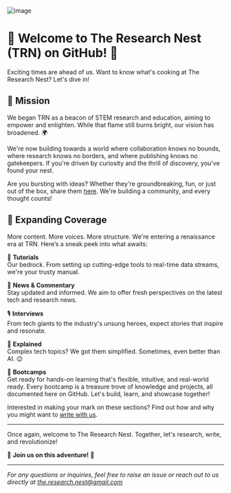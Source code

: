 ![image](https://github.com/the-research-nest/.github/assets/32733783/f45dcd2c-4e72-47c7-a593-64f5ab48890e)

# 🎉 Welcome to The Research Nest (TRN) on GitHub! 🎉

Exciting times are ahead of us. Want to know what's cooking at The Research Nest? Let's dive in!

## 🚀 Mission

We began TRN as a beacon of STEM research and education, aiming to empower and enlighten. While that flame still burns bright, our vision has broadened. 🌍

We're now building towards a world where collaboration knows no bounds, where research knows no borders, and where publishing knows no gatekeepers. If you're driven by curiosity and the thrill of discovery, you've found your nest.

Are you bursting with ideas? Whether they're groundbreaking, fun, or just out of the box, share them [here](https://github.com/orgs/the-research-nest/discussions). We're building a community, and every thought counts!

## 🚀 Expanding Coverage

More content. More voices. More structure. We're entering a renaissance era at TRN. Here’s a sneak peek into what awaits:

📝 **Tutorials**  
Our bedrock. From setting up cutting-edge tools to real-time data streams, we're your trusty manual.

💭 **News & Commentary**  
Stay updated and informed. We aim to offer fresh perspectives on the latest tech and research news.

🎙️ **Interviews**  
From tech giants to the industry's unsung heroes, expect stories that inspire and resonate.

🔑 **Explained**  
Complex tech topics? We got them simplified. Sometimes, even better than AI. 😉 

🏫 **Bootcamps**  
Get ready for hands-on learning that's flexible, intuitive, and real-world ready. Every bootcamp is a treasure trove of knowledge and projects, all documented here on GitHub. Let's build, learn, and showcase together!

Interested in making your mark on these sections? Find out how and why you might want to [write with us](https://medium.com/the-research-nest/trn-guest-blogging-2817c4ca31d3).

---

Once again, welcome to The Research Nest. Together, let's research, write, and revolutionize!

🚀 **Join us on this adventure!** 🚀

---

*For any questions or inquiries, feel free to raise an issue or reach out to us directly at the.research.nest@gmail.com*
